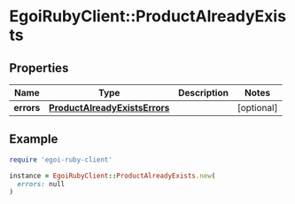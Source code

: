 # EgoiRubyClient::ProductAlreadyExists

## Properties

| Name | Type | Description | Notes |
| ---- | ---- | ----------- | ----- |
| **errors** | [**ProductAlreadyExistsErrors**](ProductAlreadyExistsErrors.md) |  | [optional] |

## Example

```ruby
require 'egoi-ruby-client'

instance = EgoiRubyClient::ProductAlreadyExists.new(
  errors: null
)
```

